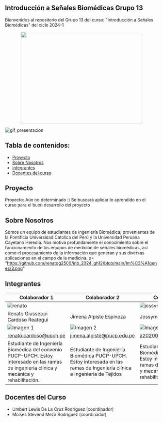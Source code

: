 ## Introducción a Señales Biomédicas Grupo 13

Bienvenidos al repositorio del Grupo 13 del curso: "Introducción a Señales Biomédicas" del ciclo 2024-1
<p align="center">
  <img width="400" height="300" src="https://github.com/renatog2500/inb_2024_gh12/blob/main/Im%C3%A1genes/3.png">
</p>

![gif_presentacion](Imágenes/Electrocardiograma-1.gif)


## Tabla de contenidos:
- [Proyecto](#Proyecto)
- [Sobre Nosotros](#SobreNosotros)
- [Integrantes](#Integrantes)
- [Docentes del curso](#DocentesCurso)

## Proyecto
Proyecto: Aún no determinado :)
Se buscará aplicar lo aprendido en el curso para el buen desarrollo del proyecto

## Sobre Nosotros 
Somos un equipo de estudiantes de Ingeniería Biomédica, provenientes de la Pontificia Universidad Católica del Perú y la Universidad Peruana Cayetano Heredia. Nos motiva profundamente el conocimiento sobre el funcionamiento de los equipos de medición de señales biomédicas, así como el procesamiento de la información que generan y sus diversas aplicaciones en el campo de la medicina.
p= "https://github.com/renatog2500/inb_2024_gh12/blob/main/Im%C3%A1genes/3.png"
## Integrantes
| Colaborador 1            | Colaborador 2                          | Colaborador 3                   |
|---------------------------------|---------------------------------|---------------------------------|
|![renato](Imágenes/2.png)| | ![jossymar](Imágenes/4.png)     |
|Renato Giusseppi Cardoso Reategui|Jimena Alpiste Espinoza|Jossymar Leon Mallma|
| ![Imagen 1](https://github.com/renatog2500/inb_2024_gh12/blob/main/Im%C3%A1genes/3.png) | ![Imagen 2](https://github.com/renatog2500/inb_2024_gh12/blob/main/Im%C3%A1genes/3.png) | ![Imagen 3](https://github.com/renatog2500/inb_2024_gh12/blob/main/Im%C3%A1genes/3.png) |
| renato.cardoso@upch.pe | jimena.alpiste@pucp.edu.pe        |  a20200543@pucp.edu.pe                     |
| Estudiante de Ingeniería Biomédica del convenio PUCP-UPCH. Estoy interesado en las ramas de ingeniería clínica y mecánica y rehabilitación. | Estudiante de Ingeniería Biomédica PUCP-UPCH. Estoy interesada en las ramas de Ingeniería clínica e Ingeniería de Tejidos | Estudiante de Ingeniería Biomédica PUCP-UPCH. Estoy interesado en las ramas de ingeniería clínica y mecánica y rehabilitación.                |


## Docentes del Curso
- Umbert Lewis De La Cruz Rodríguez (coordinador)
- Moises Stevend Meza Rodríguez (coordinador)

